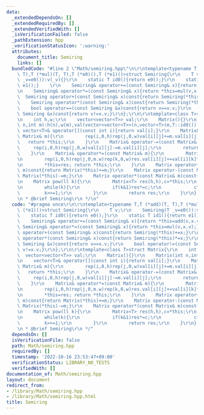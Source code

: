 ```yaml
---
data:
  _extendedDependsOn: []
  _extendedRequiredBy: []
  _extendedVerifiedWith: []
  _isVerificationFailed: false
  _pathExtension: hpp
  _verificationStatusIcon: ':warning:'
  attributes:
    document_title: Semiring
    links: []
  bundledCode: "#line 2 \"Math/semiring.hpp\"\n\r\ntemplate<typename T,T (*add)(T,\
    \ T),T (*mul)(T, T),T (*e0)(),T (*e1)()>struct Semiring{\r\n    T v;\r\n    Semiring(T\
    \ _v=e0()):v(_v){}\r\n    static T id0(){return e0();}\r\n    static T id1(){return\
    \ e1();}    \r\n    Semiring& operator+=(const Semiring& x){return *this=add(v,x.v);}\r\
    \n    Semiring& operator*=(const Semiring& x){return *this=mul(v,x.v);}\r\n  \
    \  Semiring operator+(const Semiring& x)const{return Semiring(*this)+=x;}\r\n\
    \    Semiring operator*(const Semiring& x)const{return Semiring(*this)*=x;}\r\n\
    \    bool operator==(const Semiring &x)const{return v==x.v;}\r\n    bool operator!=(const\
    \ Semiring &x)const{return v!=x.v;}\r\n};\r\n\r\ntemplate<class T>struct Matrix{\r\
    \n    int h,w;\r\n    vector<vector<T>> val;\r\n    Matrix(){}\r\n    Matrix(int\
    \ n,int m):h(n),w(m),val(vector<vector<T>>(n,vector<T>(m,T::id0()))){}\r\n   \
    \ vector<T>& operator[](const int i){return val[i];}\r\n    Matrix& operator+=(const\
    \ Matrix& m){\r\n        rep(i,0,h)rep(j,0,w)val[i][j]+=m.val[i][j];\r\n     \
    \   return *this;\r\n    }\r\n    Matrix& operator-=(const Matrix& m){\r\n   \
    \     rep(i,0,h)rep(j,0,w)val[i][j]-=m.val[i][j];\r\n        return *this;\r\n\
    \    }\r\n    Matrix& operator*=(const Matrix& m){\r\n        Matrix<T> res(h,m.w);\r\
    \n        rep(i,0,h)rep(j,0,m.w)rep(k,0,w)res.val[i][j]+=val[i][k]*m.val[k][j];\r\
    \n        *this=res; return *this;\r\n    }\r\n    Matrix operator+(const Matrix&\
    \ m)const{return Matrix(*this)+=m;}\r\n    Matrix operator-(const Matrix& m)const{return\
    \ Matrix(*this)-=m;}\r\n    Matrix operator*(const Matrix& m)const{return Matrix(*this)*=m;}\r\
    \n    Matrix pow(ll k){\r\n        Matrix<T> res(h,h),c=*this;\r\n        rep(i,0,h)res.val[i][i]=T::id1();\r\
    \n        while(k){\r\n            if(k&1)res*=c;\r\n            c*=c;\r\n   \
    \         k>>=1;\r\n        }\r\n        return res;\r\n    }\r\n};\r\n\r\n/**\r\
    \n * @brief Semiring\r\n */\n"
  code: "#pragma once\r\n\r\ntemplate<typename T,T (*add)(T, T),T (*mul)(T, T),T (*e0)(),T\
    \ (*e1)()>struct Semiring{\r\n    T v;\r\n    Semiring(T _v=e0()):v(_v){}\r\n\
    \    static T id0(){return e0();}\r\n    static T id1(){return e1();}    \r\n\
    \    Semiring& operator+=(const Semiring& x){return *this=add(v,x.v);}\r\n   \
    \ Semiring& operator*=(const Semiring& x){return *this=mul(v,x.v);}\r\n    Semiring\
    \ operator+(const Semiring& x)const{return Semiring(*this)+=x;}\r\n    Semiring\
    \ operator*(const Semiring& x)const{return Semiring(*this)*=x;}\r\n    bool operator==(const\
    \ Semiring &x)const{return v==x.v;}\r\n    bool operator!=(const Semiring &x)const{return\
    \ v!=x.v;}\r\n};\r\n\r\ntemplate<class T>struct Matrix{\r\n    int h,w;\r\n  \
    \  vector<vector<T>> val;\r\n    Matrix(){}\r\n    Matrix(int n,int m):h(n),w(m),val(vector<vector<T>>(n,vector<T>(m,T::id0()))){}\r\
    \n    vector<T>& operator[](const int i){return val[i];}\r\n    Matrix& operator+=(const\
    \ Matrix& m){\r\n        rep(i,0,h)rep(j,0,w)val[i][j]+=m.val[i][j];\r\n     \
    \   return *this;\r\n    }\r\n    Matrix& operator-=(const Matrix& m){\r\n   \
    \     rep(i,0,h)rep(j,0,w)val[i][j]-=m.val[i][j];\r\n        return *this;\r\n\
    \    }\r\n    Matrix& operator*=(const Matrix& m){\r\n        Matrix<T> res(h,m.w);\r\
    \n        rep(i,0,h)rep(j,0,m.w)rep(k,0,w)res.val[i][j]+=val[i][k]*m.val[k][j];\r\
    \n        *this=res; return *this;\r\n    }\r\n    Matrix operator+(const Matrix&\
    \ m)const{return Matrix(*this)+=m;}\r\n    Matrix operator-(const Matrix& m)const{return\
    \ Matrix(*this)-=m;}\r\n    Matrix operator*(const Matrix& m)const{return Matrix(*this)*=m;}\r\
    \n    Matrix pow(ll k){\r\n        Matrix<T> res(h,h),c=*this;\r\n        rep(i,0,h)res.val[i][i]=T::id1();\r\
    \n        while(k){\r\n            if(k&1)res*=c;\r\n            c*=c;\r\n   \
    \         k>>=1;\r\n        }\r\n        return res;\r\n    }\r\n};\r\n\r\n/**\r\
    \n * @brief Semiring\r\n */"
  dependsOn: []
  isVerificationFile: false
  path: Math/semiring.hpp
  requiredBy: []
  timestamp: '2022-10-16 23:53:47+09:00'
  verificationStatus: LIBRARY_NO_TESTS
  verifiedWith: []
documentation_of: Math/semiring.hpp
layout: document
redirect_from:
- /library/Math/semiring.hpp
- /library/Math/semiring.hpp.html
title: Semiring
---
```

